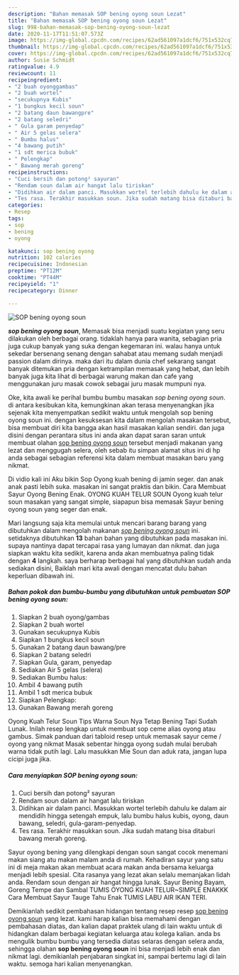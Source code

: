 ```yaml
---
description: "Bahan memasak SOP bening oyong soun Lezat"
title: "Bahan memasak SOP bening oyong soun Lezat"
slug: 998-bahan-memasak-sop-bening-oyong-soun-lezat
date: 2020-11-17T11:51:07.573Z
image: https://img-global.cpcdn.com/recipes/62ad561097a1dcf6/751x532cq70/sop-bening-oyong-soun-foto-resep-utama.jpg
thumbnail: https://img-global.cpcdn.com/recipes/62ad561097a1dcf6/751x532cq70/sop-bening-oyong-soun-foto-resep-utama.jpg
cover: https://img-global.cpcdn.com/recipes/62ad561097a1dcf6/751x532cq70/sop-bening-oyong-soun-foto-resep-utama.jpg
author: Susie Schmidt
ratingvalue: 4.9
reviewcount: 11
recipeingredient:
- "2 buah oyonggambas"
- "2 buah wortel"
- "secukupnya Kubis"
- "1 bungkus kecil soun"
- "2 batang daun bawangpre"
- "2 batang seledri"
- " Gula garam penyedap"
- " Air 5 gelas selera"
- " Bumbu halus"
- "4 bawang putih"
- "1 sdt merica bubuk"
- " Pelengkap"
- " Bawang merah goreng"
recipeinstructions:
- "Cuci bersih dan potong² sayuran"
- "Rendam soun dalam air hangat lalu tiriskan"
- "Didihkan air dalam panci. Masukkan wortel terlebih dahulu ke dalam air mendidih hingga setengah empuk, lalu bumbu halus kubis, oyong, daun bawang, seledri, gula-garam-penyedap."
- "Tes rasa. Terakhir masukkan soun. Jika sudah matang bisa ditaburi bawang merah goreng."
categories:
- Resep
tags:
- sop
- bening
- oyong

katakunci: sop bening oyong 
nutrition: 102 calories
recipecuisine: Indonesian
preptime: "PT12M"
cooktime: "PT44M"
recipeyield: "1"
recipecategory: Dinner

---
```



![SOP bening oyong soun](https://img-global.cpcdn.com/recipes/62ad561097a1dcf6/751x532cq70/sop-bening-oyong-soun-foto-resep-utama.jpg)

<b><i>sop bening oyong soun</i></b>, Memasak bisa menjadi suatu kegiatan yang seru dilakukan oleh berbagai orang. tidaklah hanya para wanita, sebagian pria juga cukup banyak yang suka dengan kegemaran ini. walau hanya untuk sekedar bersenang senang dengan sahabat atau memang sudah menjadi passion dalam dirinya. maka dari itu dalam dunia chef sekarang sangat banyak ditemukan pria dengan ketrampilan memasak yang hebat, dan lebih banyak juga kita lihat di berbagai warung makan dan cafe yang menggunakan juru masak cowok sebagai juru masak mumpuni nya.

Oke, kita awali ke perihal bumbu bumbu masakan <i>sop bening oyong soun</i>. di antara kesibukan kita, kemungkinan akan terasa menyenangkan jika sejenak kita menyempatkan sedikit waktu untuk mengolah sop bening oyong soun ini. dengan kesuksesan kita dalam mengolah masakan tersebut, bisa membuat diri kita bangga akan hasil masakan kalian sendiri. dan juga disini dengan perantara situs ini anda akan dapat saran saran untuk membuat olahan <u>sop bening oyong soun</u> tersebut menjadi makanan yang lezat dan menggugah selera, oleh sebab itu simpan alamat situs ini di hp anda sebagai sebagian referensi kita dalam membuat masakan baru yang nikmat.

Di vidio kali ini Aku bikin Sop Oyong kuah bening di jamin seger. dan anak anak pasti lebih suka. masakan ini sangat praktis dan bikin. Cara Membuat Sayur Oyong Bening Enak. OYONG KUAH TELUR SOUN Oyong kuah telur soun masakan yang sangat simple, siapapun bisa memasak Sayur bening oyong soun yang seger dan enak.


Mari langsung saja kita memulai untuk mencari barang barang yang dibutuhkan dalam mengolah makanan <u><i>sop bening oyong soun</i></u> ini. setidaknya dibutuhkan <b>13</b> bahan bahan yang dibutuhkan pada masakan ini. supaya nantinya dapat tercapai rasa yang lumayan dan nikmat. dan juga siapkan waktu kita sedikit, karena anda akan membuatnya paling tidak dengan <b>4</b> langkah. saya berharap berbagai hal yang dibutuhkan sudah anda sediakan disini, Baiklah mari kita awali dengan mencatat dulu bahan keperluan dibawah ini.

<!--inarticleads1-->

##### Bahan pokok dan bumbu-bumbu yang dibutuhkan untuk pembuatan SOP bening oyong soun:

1. Siapkan 2 buah oyong/gambas
1. Siapkan 2 buah wortel
1. Gunakan secukupnya Kubis
1. Siapkan 1 bungkus kecil soun
1. Gunakan 2 batang daun bawang/pre
1. Siapkan 2 batang seledri
1. Siapkan  Gula, garam, penyedap
1. Sediakan  Air 5 gelas (selera)
1. Sediakan  Bumbu halus:
1. Ambil 4 bawang putih
1. Ambil 1 sdt merica bubuk
1. Siapkan  Pelengkap:
1. Gunakan  Bawang merah goreng


Oyong Kuah Telur Soun Tips Warna Soun Nya Tetap Bening Tapi Sudah Lunak. Inilah resep lengkap untuk membuat sop ceme alias oyong atau gambus. Simak panduan dari tabloid resep untuk memasak sayur ceme / oyong yang nikmat Masak sebentar hingga oyong sudah mulai berubah warna tidak putih lagi. Lalu masukkan Mie Soun dan aduk rata, jangan lupa cicipi juga jika. 

<!--inarticleads2-->

##### Cara menyiapkan SOP bening oyong soun:

1. Cuci bersih dan potong² sayuran
1. Rendam soun dalam air hangat lalu tiriskan
1. Didihkan air dalam panci. Masukkan wortel terlebih dahulu ke dalam air mendidih hingga setengah empuk, lalu bumbu halus kubis, oyong, daun bawang, seledri, gula-garam-penyedap.
1. Tes rasa. Terakhir masukkan soun. Jika sudah matang bisa ditaburi bawang merah goreng.


Sayur oyong bening yang dilengkapi dengan soun sangat cocok menemani makan siang atu makan malam anda di rumah. Kehadiran sayur yang satu ini di meja makan akan membuat acara makan anda bersama keluarga menjadi lebih spesial. Cita rasanya yang lezat akan selalu memanjakan lidah anda. Rendam soun dengan air hangat hingga lunak. Sayur Bening Bayam, Goreng Tempe dan Sambal TUMIS OYONG KUAH TELUR~SIMPLE ENAKKK Cara Membuat Sayur Tauge Tahu Enak TUMIS LABU AIR IKAN TERI. 

Demikianlah sedikit pembahasan hidangan tentang resep resep <u>sop bening oyong soun</u> yang lezat. kami harap kalian bisa memahami dengan pembahasan diatas, dan kalian dapat praktek ulang di lain waktu untuk di hidangkan dalam berbagai kegiatan keluarga atau kolega kalian. anda bs mengulik bumbu bumbu yang tersedia diatas selaras dengan selera anda, sehingga olahan <b>sop bening oyong soun</b> ini bisa menjadi lebih enak dan nikmat lagi. demikianlah penjabaran singkat ini, sampai bertemu lagi di lain waktu. semoga hari kalian menyenangkan.

